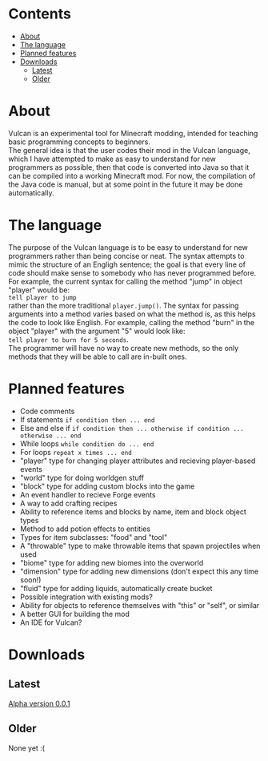 # Contents
* [About](https://github.com/Pantonshire/Vulcan/blob/master/README.md#about)
* [The language](https://github.com/Pantonshire/Vulcan/blob/master/README.md#the-language)
* [Planned features](https://github.com/Pantonshire/Vulcan/blob/master/README.md#planned-features)
* [Downloads](https://github.com/Pantonshire/Vulcan/blob/master/README.md#downloads)
   * [Latest](https://github.com/Pantonshire/Vulcan/blob/master/README.md#latest)
   * [Older](https://github.com/Pantonshire/Vulcan/blob/master/README.md#older)

# About
Vulcan is an experimental tool for Minecraft modding, intended for teaching basic programming concepts to beginners.  
The general idea is that the user codes their mod in the Vulcan language, which I have attempted to make as easy to understand for new programmers as possible, then that code is converted into Java so that it can be compiled into a working Minecraft mod. For now, the compilation of the Java code is manual, but at some point in the future it may be done automatically.

# The language
The purpose of the Vulcan language is to be easy to understand for new programmers rather than being concise or neat. The syntax attempts to mimic the structure of an Engligh sentence; the goal is that every line of code should make sense to somebody who has never programmed before. For example, the current syntax for calling the method "jump" in object "player" would be:  
`tell player to jump`  
rather than the more traditional `player.jump()`. The syntax for passing arguments into a method varies based on what the method is, as this helps the code to look like English. For example, calling the method "burn" in the object "player" with the argument "5" would look like:  
`tell player to burn for 5 seconds`.  
The programmer will have no way to create new methods, so the only methods that they will be able to call are in-built ones.

# Planned features
* Code comments
* If statements `if condition then ... end`
* Else and else if `if condition then ... otherwise if condition ... otherwise ... end`
* While loops `while condition do ... end`
* For loops `repeat x times ... end`
* "player" type for changing player attributes and recieving player-based events
* "world" type for doing worldgen stuff
* "block" type for adding custom blocks into the game
* An event handler to recieve Forge events
* A way to add crafting recipes
* Ability to reference items and blocks by name, item and block object types
* Method to add potion effects to entities
* Types for item subclasses: "food" and "tool"
* A "throwable" type to make throwable items that spawn projectiles when used
* "biome" type for adding new biomes into the overworld
* "dimension" type for adding new dimensions (don't expect this any time soon!)
* "fluid" type for adding liquids, automatically create bucket
* Possible integration with existing mods?
* Ability for objects to reference themselves with "this" or "self", or similar
* A better GUI for building the mod
* An IDE for Vulcan?  

# Downloads
## Latest
[Alpha version 0.0.1](https://www.dropbox.com/s/6kws97t78ps6fmn/vulcan-alpha-0.0.1.jar?dl=0 "Alpha 0.0.1")
## Older
None yet :(
